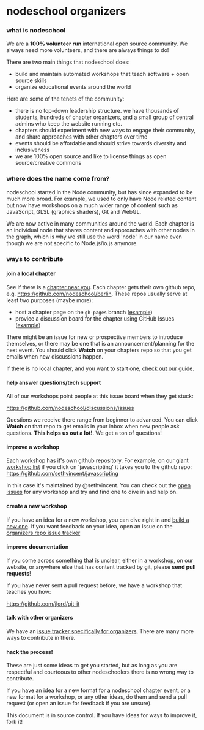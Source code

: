 # nodeschool organizers

### what is nodeschool

We are a **100% volunteer run** international open source community. We always need more volunteers, and there are always things to do!

There are two main things that nodeschool does:

- build and maintain automated workshops that teach software + open source skills
- organize educational events around the world

Here are some of the tenets of the community:

- there is no top-down leadership structure. we have thousands of students, hundreds of chapter organizers, and a small group of central admins who keep the website running etc.
- chapters should experiment with new ways to engage their community, and share approaches with other chapters over time
- events should be affordable and should strive towards diversity and inclusiveness
- we are 100% open source and like to license things as open source/creative commons

### where does the name come from?

nodeschool started in the Node community, but has since expanded to be much more broad. For example, we used to only have Node related content but now have workshops on a much wider range of content such as JavaScript, GLSL (graphics shaders), Git and WebGL.

We are now active in many communities around the world. Each chapter is an individual node that shares content and approaches with other nodes in the graph, which is why we still use the word 'node' in our name even though we are not specific to Node.js/io.js anymore.

### ways to contribute

#### join a local chapter

See if there is a [chapter near you](http://nodeschool.io/chapters.html). Each chapter gets their own github repo, e.g. https://github.com/nodeschool/berlin. These repos usually serve at least two purposes (maybe more):

- host a chapter page on the `gh-pages` branch ([example](https://github.com/nodeschool/berlin/tree/gh-pages))
- provice a discussion board for the chapter using GitHub Issues ([example](https://github.com/nodeschool/berlin/issues))

There might be an issue for new or prospective members to introduce themselves, or there may be one that is an announcement/planning for the next event. You should click **Watch** on your chapters repo so that you get emails when new discussions happen.

If there is no local chapter, and you want to start one, [check out our guide](https://github.com/nodeschool/organizers/#how-to-start-a-new-nodeschool-chapter).

#### help answer questions/tech support

All of our workshops point people at this issue board when they get stuck:

https://github.com/nodeschool/discussions/issues

Questions we receive there range from beginner to advanced. You can click **Watch** on that repo to get emails in your inbox when new people ask questions. **This helps us out a lot!**. We get a ton of questions!

#### improve a workshop

Each workshop has it's own github repository. For example, on our [giant workshop list](http://nodeschool.io/index.html#workshoppers) if you click on 'javascripting' it takes you to the github repo: https://github.com/sethvincent/javascripting

In this case it's maintained by @sethvincent. You can check out the [open issues](https://github.com/sethvincent/javascripting/issues) for any workshop and try and find one to dive in and help on.

#### create a new workshop

If you have an idea for a new workshop, you can dive right in and [build a new one](http://nodeschool.io/building-workshops.html). If you want feedback on your idea, open an issue on the [organizers repo issue tracker](https://github.com/nodeschool/organizers/issues/)

#### improve documentation

If you come across something that is unclear, either in a workshop, on our website, or anywhere else that has content tracked by git, please **send pull requests**!

If you have never sent a pull request before, we have a workshop that teaches you how:

https://github.com/jlord/git-it

#### talk with other organizers

We have an [issue tracker specifically for organizers](https://github.com/nodeschool/organizers/issues). There are many more ways to contribute in there. 

#### hack the process!

These are just some ideas to get you started, but as long as you are respectful and courteous to other nodeschoolers there is no wrong way to contribute.

If you have an idea for a new format for a nodeschool chapter event, or a new format for a workshop, or any other ideas, do them and send a pull request (or open an issue for feedback if you are unsure).

This document is in source control. If you have ideas for ways to improve it, fork it!
